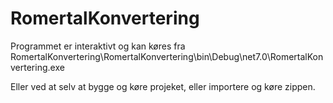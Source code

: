 # RomertalKonvertering
Programmet er interaktivt og kan køres fra RomertalKonvertering\RomertalKonvertering\bin\Debug\net7.0\RomertalKonvertering.exe

Eller ved at selv at bygge og køre projeket, eller importere og køre zippen.
